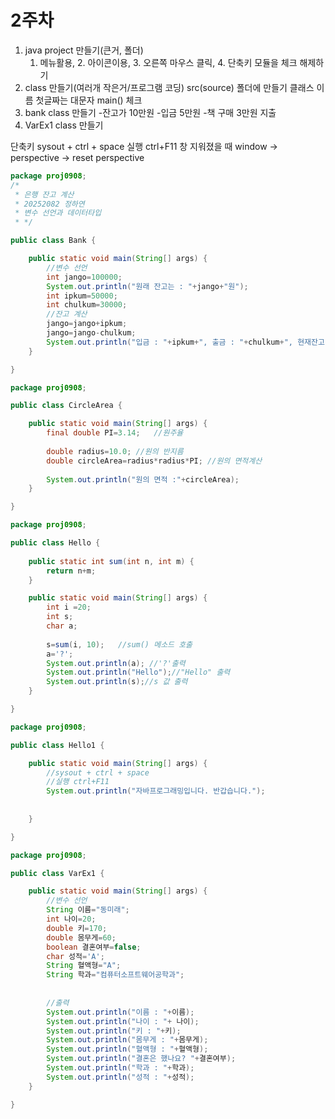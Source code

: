 # 2주차

1. java project 만들기(큰거, 폴더)
    1. 메뉴활용, 2. 아이콘이용, 3. 오른쪽 마우스 클릭, 4. 단축키
    모듈을 체크 해제하기
2. class 만들기(여러개 작은거/프로그램 코딩)
src(source) 폴더에 만들기
클래스 이름 첫글짜는 대문자
main() 체크
3. bank class 만들기
-잔고가 10만원
-입금 5만원
-책 구매 3만원 지출
4. VarEx1 class 만들기

단축키
sysout + ctrl + space
실행 ctrl+F11
창 지워졌을 때 window -> perspective -> reset perspective

```java
package proj0908;
/*
 * 은행 잔고 계산
 * 20252082 정하연
 * 변수 선언과 데이터타입
 * */

public class Bank {

	public static void main(String[] args) {
		//변수 선언
		int jango=100000;
		System.out.println("원래 잔고는 : "+jango+"원");
		int ipkum=50000;
		int chulkum=30000;
		//잔고 계산
		jango=jango+ipkum;
		jango=jango-chulkum;
		System.out.println("입금 : "+ipkum+", 출금 : "+chulkum+", 현재잔고 : "+jango);
	}

}
```

```java
package proj0908;

public class CircleArea {

	public static void main(String[] args) {
		final double PI=3.14;	//원주율
		
		double radius=10.0;	//원의 반지름
		double circleArea=radius*radius*PI;	//원의 면적계산
		
		System.out.println("원의 면적 :"+circleArea);
	}

}

```

```java
package proj0908;

public class Hello {
	
	public static int sum(int n, int m) {
		return n+m;
	}

	public static void main(String[] args) {
		int i =20;
		int s;
		char a;
		
		s=sum(i, 10);	//sum() 메소드 호출
		a='?';
		System.out.println(a); //'?'출력
		System.out.println("Hello");//"Hello" 출력
		System.out.println(s);//s 값 출력
	}

}

```

```java
package proj0908;

public class Hello1 {

	public static void main(String[] args) {
		//sysout + ctrl + space
		//실행 ctrl+F11
		System.out.println("자바프로그래밍입니다. 반갑습니다.");
		
		
	}

}

```

```java
package proj0908;

public class VarEx1 {

	public static void main(String[] args) {
		//변수 선언
		String 이름="동미래";
		int 나이=20;
		double 키=170;
		double 몸무게=60;
		boolean 결혼여부=false;
		char 성적='A';
		String 혈액형="A";
		String 학과="컴퓨터소프트웨어공학과";
		
		
		//출력
		System.out.println("이름 : "+이름);
		System.out.println("나이 : "+ 나이);
		System.out.println("키 : "+키);
		System.out.println("몸무게 : "+몸무게);
		System.out.println("혈액형 : "+혈액형);
		System.out.println("결혼은 했나요? "+결혼여부);
		System.out.println("학과 : "+학과);
		System.out.println("성적 : "+성적);
	}

}
```